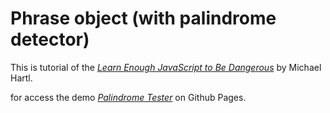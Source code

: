 # Phrase object (with palindrome detector)

This is tutorial of the [*Learn Enough JavaScript to Be Dangerous*](https://www.learnenough.com/javascript-tutorial) by Michael Hartl.

for access the demo [*Palindrome Tester*](https://romenigld.github.io/js_tutorial/palindrome.html) on Github Pages.
